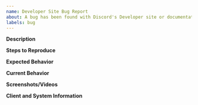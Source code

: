 ```yaml
---
name: Developer Site Bug Report
about: A bug has been found with Discord's Developer site or documentation
labels: bug
---
```


<!--
  Before opening a new issue, please search existing issues:  https://github.com/discord/discord-api-docs/issues
-->

**Description**

<!--
  Provide a clear and concise description of what the problem is.
-->

**Steps to Reproduce**

<!--
  Provide clear and concise steps for us to reliably reproduce this issue.
-->

**Expected Behavior**

<!--
  What is the behavior you expect to occur that is not?
-->

**Current Behavior**

<!--
  What is the behavior you are currently seeing instead?
-->

**Screenshots/Videos**

<!--
  Provide a screenshot and/or video demonstrating the issue being experienced.
-->

**Client and System Information**

<!--
  What is the browser you are using? What operating system and version?
-->
